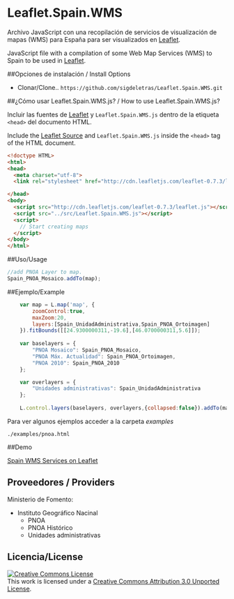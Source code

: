 Leaflet.Spain.WMS
=================
Archivo JavaScript con una recopilación de  servicios de visualización de mapas (WMS) para España para ser visualizados en [Leaflet](http://leafletjs.com/). 

JavaScript file with a compilation of some Web Map Services (WMS) to Spain to be used in [Leaflet](http://leafletjs.com/).

##Opciones de instalación / Install Options

- Clonar/Clone.. `https://github.com/sigdeletras/Leaflet.Spain.WMS.git`

##¿Cómo usar Leaflet.Spain.WMS.js? / How to use Leaflet.Spain.WMS.js?

Incluir las fuentes de [Leaflet](http://cdn.leafletjs.com/leaflet-0.7.3/leaflet.js) y `Leaflet.Spain.WMS.js` dentro de la etiqueta `<head>` del documento HTML. 

Include the [Leaflet Source](http://cdn.leafletjs.com/leaflet-0.7.3/leaflet.js) and `Leaflet.Spain.WMS.js` inside the `<head>` tag of the HTML document.

```html
<!doctype HTML>
<html>
<head>
  <meta charset="utf-8">
  <link rel="stylesheet" href="http://cdn.leafletjs.com/leaflet-0.7.3/leaflet.css">

</head>
<body>
  <script src="http://cdn.leafletjs.com/leaflet-0.7.3/leaflet.js"></script>
  <script src="../src/Leaflet.Spain.WMS.js"></script>
  <script>
    // Start creating maps
  </script>
</body>
</html>
```

##Uso/Usage

```Javascript
//add PNOA Layer to map.
Spain_PNOA_Mosaico.addTo(map);
```

##Ejemplo/Example


```Javascript
	var map = L.map('map', {
		zoomControl:true, 
		maxZoom:20,
		layers:[Spain_UnidadAdministrativa,Spain_PNOA_Ortoimagen]
	}).fitBounds([[24.9300000311,-19.6],[46.0700000311,5.6]]);
	
	var baselayers = {
		"PNOA Mosaico": Spain_PNOA_Mosaico,
		"PNOA Máx. Actualidad": Spain_PNOA_Ortoimagen,
		"PNOA 2010": Spain_PNOA_2010
	};

	var overlayers = {
		"Unidades administrativas": Spain_UnidadAdministrativa
	};
	
	L.control.layers(baselayers, overlayers,{collapsed:false}).addTo(map);
```
Para ver algunos ejemplos acceder a la carpeta *examples*

```
./examples/pnoa.html
```

##Demo


[Spain WMS Services on Leaflet](http://sigdeletras.github.io/Leaflet.Spain.WMS/examples/pnoa.html) 

## Proveedores / Providers


Ministerio de Fomento:
* Instituto Geográfico Nacinal
    * PNOA
    * PNOA Histórico
    * Unidades administrativas

## Licencia/License 
<a rel="license" href="http://creativecommons.org/licenses/by/3.0/deed.en_US"><img alt="Creative Commons License" style="border-width:0" src="http://i.creativecommons.org/l/by/3.0/88x31.png" /></a><br />This work is licensed under a <a rel="license" href="http://creativecommons.org/licenses/by/3.0/deed.en_US">Creative Commons Attribution 3.0 Unported License</a>.
